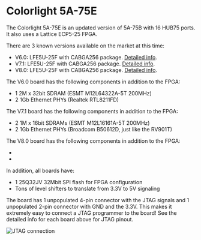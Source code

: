 # Colorlight 5A-75E

The Colorlight 5A-75E is an updated version of 5A-75B with 16 HUB75 ports. It also uses a Lattice ECP5-25 FPGA.

There are 3 known versions available on the market at this time:

* V6.0: LFE5U-25F with CABGA256 package. [Detailed info](hardware_V6.0.md).
* V7.1: LFE5U-25F with CABGA256 package. [Detailed info](hardware_V7.1.md).
* V8.0: LFE5U-25F with CABGA256 package. [Detailed info](hardware_V8.0.md).

The V6.0 board has the following components in addition to the FPGA:

* 1 2M x 32bit SDRAM (ESMT M12L64322A-5T 200MHz)
* 2 1Gb Ethernet PHYs (Realtek RTL8211FD)

The V7.1 board has the following components in addition to the FPGA:

* 2 1M x 16bit SDRAMs (ESMT M12L16161A-5T 200MHz)
* 2 1Gb Ethernet PHYs (Broadcom B50612D, just like the RV901T)

The V8.0 board has the following components in addition to the FPGA:

* 
* 

In addition, all boards have:

* 1 25Q32JV 32Mbit SPI flash for FPGA configuration
* Tons of level shifters to translate from 3.3V to 5V signaling

The board has 1 unpopulated 4-pin connector with the JTAG signals and 1 unpopulated 2-pin connector with
GND and the 3.3V. This makes it extremely easy to connect a JTAG programmer to the board! See the detailed info for each board above for JTAG pinout.

![JTAG connection](../5a-75b/jtag.jpg)
